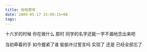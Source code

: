 ```yaml
---
title: 匆匆那年
date: 2009-05-17 15:09:15+08
tags:
---
```

十六岁的时候
你在做什么
那时
同学的名字还能一字不漏地念出来吧

<!-- more -->

当初牵着的手
如今握紧了谁
偷偷许过誓言吗
实现了
还是
已经全部忘了